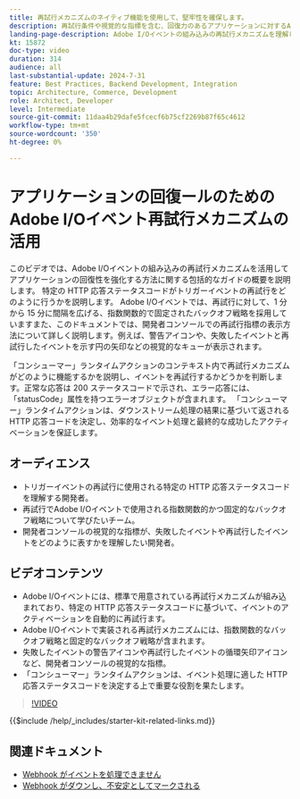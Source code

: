 ```yaml
---
title: 再試行メカニズムのネイティブ機能を使用して、堅牢性を確保します。
description: 再試行条件や視覚的な指標を含む、回復力のあるアプリケーションに対するAdobe I/Oイベントの再試行メカニズムの活用。​
landing-page-description: Adobe I/Oイベントの組み込みの再試行メカニズムを理解し、利用して、アプリケーションの回復性を高め、イベントのアクティベーションを効果的に管理します。​
kt: 15872
doc-type: video
duration: 314
audience: all
last-substantial-update: 2024-7-31
feature: Best Practices, Backend Development, Integration
topic: Architecture, Commerce, Development
role: Architect, Developer
level: Intermediate
source-git-commit: 11daa4b29dafe5fcecf6b75cf2269b87f65c4612
workflow-type: tm+mt
source-wordcount: '350'
ht-degree: 0%

---
```


# アプリケーションの回復&#x200B;ールのためのAdobe I/Oイベント再試行メカニズムの活用

このビデオでは、Adobe I/Oイベントの組み込みの再試行メカニズムを活用してアプリケーションの回復性を強化する方法に関する包括的なガイドの概要を説明します。 特定の HTTP 応答ステータスコードがトリガーイベントの再試行をどのように行うかを説明します。 Adobe I/Oイベントでは、再試行に対して、1 分から 15 分に間隔を広げる、指数関数的で固定されたバックオフ戦略を採用しています&#x200B; また、このドキュメントでは、開発者コンソールでの再試行指標の表示方法について詳しく説明します。例えば、警告アイコンや、失敗したイベントと再試行したイベントを示す円の矢印などの視覚的なキューが表示されます。

「コンシューマー」ランタイムアクションのコンテキスト内で再試行メカニズムがどのように機能するかを説明し、イベントを再試行するかどうかを判断します。&#x200B;正常な応答は 200 ステータスコードで示され、エラー応答には、「statusCode」属性を持つエラーオブジェクトが含まれます。 「コンシューマー」ランタイムアクションは、ダウンストリーム処理の結果に基づいて返される HTTP 応答コードを決定し、効率的なイベント処理と最終的な成功したアクティベーションを保証します。&#x200B;


## オーディエンス

* トリガーイベントの再試行に使用される特定の HTTP 応答ステータスコードを理解する開発者。
* 再試行でAdobe I/Oイベントで使用される指数関数的かつ固定的なバックオフ戦略について学びたいチーム。
* 開発者コンソールの視覚的な指標が、失敗したイベントや再試行したイベントをどのように表すかを理解したい開発者。

## ビデオコンテンツ

* Adobe I/Oイベントには、標準で用意されている再試行メカニズムが組み込まれており、特定の HTTP 応答ステータスコードに基づいて、イベントのアクティベーションを自動的に再試行&#x200B;ます。
* Adobe I/Oイベントで実装される再試行メカニズムには、指数関数的なバックオフ戦略と固定的なバックオフ戦略が含まれます。&#x200B;
* 失敗したイベントの警告アイコンや再試行したイベントの循環矢印アイコンなど、開発者コンソールの視覚的な指標。
* 「コンシューマー」ランタイムアクションは、イベント処理に適した HTTP 応答ステータスコードを決定する上で重要な役割を果たします。

>[!VIDEO](https://video.tv.adobe.com/v/3431695?learn=on)

{{$include /help/_includes/starter-kit-related-links.md}}

## 関連ドキュメント

* [Webhook がイベントを処理できません ](https://developer.adobe.com/events/docs/support/faq/#what-happens-if-my-webhook-is-unable-to-handle-a-specific-event-but-handles-all-other-events-gracefully)
* [Webhook がダウンし、不安定としてマークされる ](https://developer.adobe.com/events/docs/support/faq/#what-happens-if-my-webhook-is-down-why-is-my-event-registration-marked-as-unstable)
